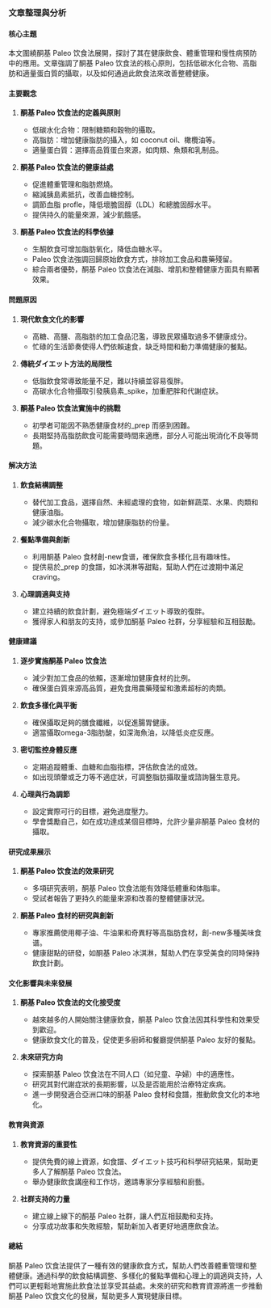 ### 文章整理與分析

#### 核心主題
本文圍繞酮基 Paleo 饮食法展開，探討了其在健康飲食、體重管理和慢性病預防中的應用。文章強調了酮基 Paleo 饮食法的核心原則，包括低碳水化合物、高脂肪和適量蛋白質的攝取，以及如何通過此飲食法來改善整體健康。

#### 主要觀念
1. **酮基 Paleo 饮食法的定義與原則**  
   - 低碳水化合物：限制糖類和穀物的攝取。
   - 高脂肪：增加健康脂肪的攝入，如 coconut oil、橄欖油等。
   - 適量蛋白質：選擇高品質蛋白來源，如肉類、魚類和乳制品。

2. **酮基 Paleo 饮食法的健康益處**  
   - 促進體重管理和脂肪燃燒。
   - 縮減胰島素抵抗，改善血糖控制。
   - 調節血脂 profle，降低壞膽固醇（LDL）和總膽固醇水平。
   - 提供持久的能量來源，減少飢餓感。

3. **酮基 Paleo 饮食法的科學依據**  
   - 生酮飲食可增加脂肪氧化，降低血糖水平。
   - Paleo 饮食法強調回歸原始飲食方式，排除加工食品和農藥殘留。
   - 綜合兩者優勢，酮基 Paleo 饮食法在減脂、增肌和整體健康方面具有顯著效果。

#### 問題原因
1. **現代飲食文化的影響**  
   - 高糖、高鹽、高脂肪的加工食品氾濫，導致民眾攝取過多不健康成分。
   - 忙碌的生活節奏使得人們依賴速食，缺乏時間和動力準備健康的餐點。

2. **傳統ダイエット方法的局限性**  
   - 低脂飲食常導致能量不足，難以持續並容易復胖。
   - 高碳水化合物攝取引發胰島素_spike，加重肥胖和代謝症狀。

3. **酮基 Paleo 饮食法實施中的挑戰**  
   - 初學者可能因不熟悉健康食材的_prep 而感到困難。
   - 長期堅持高脂肪飲食可能需要時間來適應，部分人可能出現消化不良等問題。

#### 解决方法
1. **飲食結構調整**  
   - 替代加工食品，選擇自然、未經處理的食物，如新鮮蔬菜、水果、肉類和健康油脂。
   - 減少碳水化合物攝取，增加健康脂肪的份量。

2. **餐點準備與創新**  
   - 利用酮基 Paleo 食材創-new食谱，確保飲食多樣化且有趣味性。
   - 提供易於_prep 的食譜，如冰淇淋等甜點，幫助人們在过渡期中滿足 craving。

3. **心理調適與支持**  
   - 建立持續的飲食計劃，避免極端ダイエット導致的復胖。
   - 獲得家人和朋友的支持，或參加酮基 Paleo 社群，分享經驗和互相鼓勵。

#### 健康建議
1. **逐步實施酮基 Paleo 饮食法**  
   - 減少對加工食品的依賴，逐漸增加健康食材的比例。
   - 確保蛋白質來源高品質，避免食用農藥殘留和激素超标的肉類。

2. **飲食多樣化與平衡**  
   - 確保攝取足夠的膳食纖維，以促進腸胃健康。
   - 適當攝取omega-3脂肪酸，如深海魚油，以降低炎症反應。

3. **密切監控身體反應**  
   - 定期追蹤體重、血糖和血脂指標，評估飲食法的成效。
   - 如出现頭暈或乏力等不適症狀，可調整脂肪攝取量或諮詢醫生意見。

4. **心理與行為調節**  
   - 設定實際可行的目標，避免過度壓力。
   - 學會獎勵自己，如在成功達成某個目標時，允許少量非酮基 Paleo 食材的攝取。

#### 研究成果展示
1. **酮基 Paleo 饮食法的效果研究**  
   - 多項研究表明，酮基 Paleo 饮食法能有效降低體重和体脂率。
   - 受試者報告了更持久的能量來源和改善的整體健康狀況。

2. **酮基 Paleo 食材的研究與創新**  
   - 專家推薦使用椰子油、牛油果和奇異籽等高脂肪食材，創-new多種美味食谱。
   - 健康甜點的研發，如酮基 Paleo 冰淇淋，幫助人們在享受美食的同時保持飲食計劃。

#### 文化影響與未來發展
1. **酮基 Paleo 饮食法的文化接受度**  
   - 越來越多的人開始關注健康飲食，酮基 Paleo 饮食法因其科學性和效果受到歡迎。
   - 健康飲食文化的普及，促使更多廚師和餐廳提供酮基 Paleo 友好的餐點。

2. **未來研究方向**  
   - 探索酮基 Paleo 饮食法在不同人口（如兒童、孕婦）中的適應性。
   - 研究其對代謝症狀的長期影響，以及是否能用於治療特定疾病。
   - 進一步開發適合亞洲口味的酮基 Paleo 食材和食譜，推動飲食文化的本地化。

#### 教育與資源
1. **教育資源的重要性**  
   - 提供免費的線上資源，如食譜、ダイエット技巧和科學研究結果，幫助更多人了解酮基 Paleo 饮食法。
   - 舉办健康飲食講座和工作坊，邀請專家分享經驗和廚藝。

2. **社群支持的力量**  
   - 建立線上線下的酮基 Paleo 社群，讓人們互相鼓勵和支持。
   - 分享成功故事和失敗經驗，幫助新加入者更好地適應飲食法。

#### 總結
酮基 Paleo 饮食法提供了一種有效的健康飲食方式，幫助人們改善體重管理和整體健康。通過科學的飲食結構調整、多樣化的餐點準備和心理上的調適與支持，人們可以更輕鬆地實施此飲食法並享受其益處。未來的研究和教育資源將進一步推動酮基 Paleo 饮食文化的發展，幫助更多人實現健康目標。